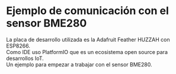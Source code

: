 # Ejemplo de comunicación con el sensor BME280

La placa de desarrollo utilizada es la Adafruit Feather HUZZAH con ESP8266.  
Como IDE uso PlatformIO que es un ecosistema open source para desarrollos IoT.  
Un ejemplo para empezar a trabajar con el sensor BME280.


